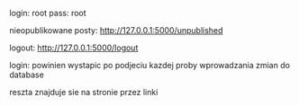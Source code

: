 login: root
pass: root

nieopublikowane posty:
http://127.0.0.1:5000/unpublished

logout:
http://127.0.0.1:5000/logout

login:
powinien wystapic po podjeciu kazdej proby wprowadzania zmian do database

reszta znajduje sie na stronie przez linki